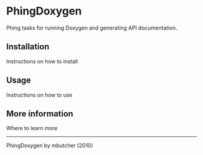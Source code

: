 # PhingDoxygen

Phing tasks for running Doxygen and generating API documentation.

## Installation

Instructions on how to install

## Usage

Instructions on how to use

## More information

Where to learn more

----
PhingDoxygen by mbutcher (2010)